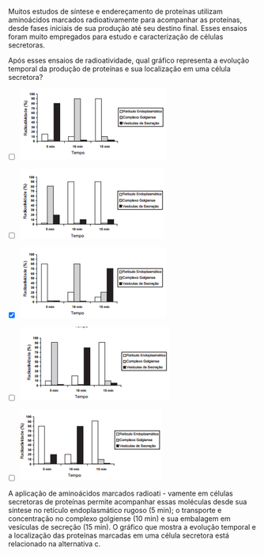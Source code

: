 

Muitos estudos de síntese e endereçamento de proteínas utilizam aminoácidos marcados radioativamente para acompanhar as proteínas, desde fases iniciais de sua produção até seu destino final. Esses ensaios foram muito empregados para estudo e caracterização de células secretoras.

Após esses ensaios de radioatividade, qual gráfico representa a evolução temporal da produção de proteínas e sua localização em uma célula secretora?



- [ ] ![](7df59c40-5de0-2b7c-3d95-013e0c5b0b53.png)
- [ ] ![](c57f6266-0bee-69a3-f6f6-c34fdc033290.png)
- [x] ![](75b47552-1035-65f5-aff0-2c84e6fef4fc.png)
- [ ] ![](77086b37-0611-89ea-56fb-be273bf040c1.png)
- [ ] ![](47525029-8415-2809-c23f-9c52372139b0.png)


A aplicação de aminoácidos marcados radioati - vamente em células secretoras de proteínas permite acompanhar essas moléculas desde sua síntese no retículo endoplasmático rugoso (5 min); o transporte e concentração no complexo golgiense (10 min) e sua embalagem em vesículas de secreção (15 min). O gráfico que mostra a evolução temporal e a localização das proteínas marcadas em uma célula secretora está relacionado na alternativa c.
